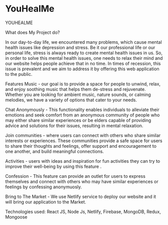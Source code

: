 # YouHealMe
YOUHEALME

What does My Project do?

In our day-to-day life, we encountered many problems, which cause mental health issues like depression and stress. Be it our professional life or our personal life, stress is always ready to create mental health issues in us. So, in order to solve this mental health issues, one needs to relax their mind and our website helps people achieve that in no time. In times of recession, this issue is prevalent and we aim to address it by offering this web application to the public.

Features
Music - our goal is to provide a space for people to unwind, relax, and enjoy soothing music that helps them de-stress and rejuvenate. Whether you are looking for ambient music, nature sounds, or calming melodies, we have a variety of options that cater to your needs.

Chat Anonymously - This functionality enables individuals to alleviate their emotions and seek comfort from an anonymous community of people who may either share similar experiences or be elders capable of providing advice and solutions for their issues, resulting in mental relaxation.


Join communities - where users can connect with others who share similar interests or experiences. These communities provide a safe space for users to share their thoughts and feelings, offer support and encouragement to one another, and build meaningful connections.

Activities - users with ideas and inspiration for fun activities they can try to improve their well-being by using this feature .

Confession - This feature can provide an outlet for users to express themselves and connect with others who may have similar experiences or feelings by confessing anonymuosly.



Bring to The Market -  We use Netlify service to deploy our website and it will bring our application to the Market.


Technologies used:
React JS,
Node Js,
Netlify,
Firebase,
MongoDB,
Redux,
Mongoose


